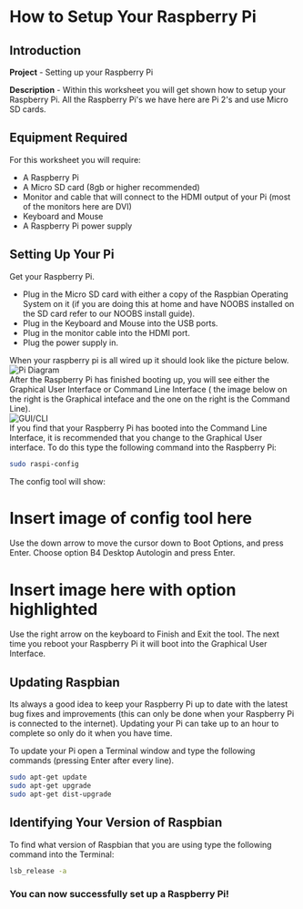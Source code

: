<link rel="stylesheet" type="text/css" href="C:/Users/kez/Documents/GitHub/DundeeRJam/Resources/mystyle.css">

# How to Setup Your Raspberry Pi

## **Introduction**
**Project** - Setting up your Raspberry Pi

**Description** - Within this worksheet you will get shown how to setup your Raspberry Pi. All the Raspberry Pi's we have here are Pi 2's and use Micro SD cards.

## **Equipment Required**
For this worksheet you will require:
* A Raspberry Pi
* A Micro SD card (8gb or higher recommended)
* Monitor and cable that will connect to the HDMI output of your Pi (most of the monitors here are DVI)
* Keyboard and Mouse
* A Raspberry Pi power supply

## **Setting Up Your Pi**
Get your Raspberry Pi.
* Plug in the Micro SD card with either a copy of the Raspbian Operating System on it (if you are doing this at home and have NOOBS installed on the SD card refer to our NOOBS install guide).
* Plug in the Keyboard and Mouse into the USB ports.
* Plug in the monitor cable into the HDMI port.
* Plug the power supply in.

When your raspberry pi is all wired up it should look like the picture below.
<br>
![Pi Diagram](C:/Users/kez/Documents/GitHub/DundeeRJam/Resources/Images/pi.jpg)
<br>
After the Raspberry Pi has finished booting up, you will see either the Graphical User Interface or Command Line Interface ( the image below on the right is the Graphical inteface and the one on the right is the Command Line).
<br>
![GUI/CLI](C:/Users/kez/Documents/GitHub/DundeeRJam/Resources/Images/GUI_CLI.png)
<br>
If you find that your Raspberry Pi has booted into the Command Line Interface, it is recommended that you change to the Graphical User interface. To do this type the following command into the Raspberry Pi:
```bash
sudo raspi-config
```

The config tool will show:
# Insert image of config tool here
Use the down arrow to move the cursor down to Boot Options, and press Enter. Choose option B4 Desktop Autologin and press Enter.
# Insert image here with option highlighted
Use the right arrow on the keyboard to Finish and Exit the tool. The next time you reboot your Raspberry Pi it will boot into the Graphical User Interface.

## **Updating Raspbian**
Its always a good idea to keep your Raspberry Pi up to date with the latest bug fixes and improvements (this can only be done when your Raspberry Pi is connected to the internet). Updating your Pi can take up to an hour to complete so only do it when you have time. 

To update your Pi open a Terminal window and type the following commands (pressing Enter after every line).

```bash
sudo apt-get update
sudo apt-get upgrade
sudo apt-get dist-upgrade
```
## **Identifying Your Version of Raspbian**
To find what version of Raspbian that you are using type the following command into the Terminal:
```bash
lsb_release -a
```
### **You can now successfully set up a Raspberry Pi!**